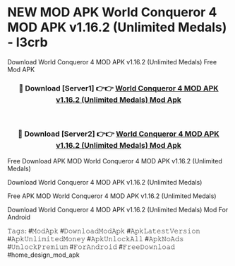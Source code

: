# NEW MOD APK World Conqueror 4 MOD APK v1.16.2 (Unlimited Medals) - l3crb
Download World Conqueror 4 MOD APK v1.16.2 (Unlimited Medals) Free Mod APK

<div align="center">
<h3>🔴 Download [Server1] 👉👉 <a href="https://apk-comot.site?title=World_Conqueror_4_MOD_APK_v1.16.2_(Unlimited_Medals)">World Conqueror 4 MOD APK v1.16.2 (Unlimited Medals) Mod Apk</a></h3><br>

<h3>🔴 Download [Server2] 👉👉 <a href="https://apk-comot.site?title=World_Conqueror_4_MOD_APK_v1.16.2_(Unlimited_Medals)">World Conqueror 4 MOD APK v1.16.2 (Unlimited Medals) Mod Apk</a></h3>
</div>


Free Download APK MOD World Conqueror 4 MOD APK v1.16.2 (Unlimited Medals)

Download World Conqueror 4 MOD APK v1.16.2 (Unlimited Medals) 

Free APK MOD World Conqueror 4 MOD APK v1.16.2 (Unlimited Medals) 

Download World Conqueror 4 MOD APK v1.16.2 (Unlimited Medals) Mod For Android

𝚃𝚊𝚐𝚜: #𝙼𝚘𝚍𝙰𝚙𝚔 #𝙳𝚘𝚠𝚗𝚕𝚘𝚊𝚍𝙼𝚘𝚍𝙰𝚙𝚔 #𝙰𝚙𝚔𝙻𝚊𝚝𝚎𝚜𝚝𝚅𝚎𝚛𝚜𝚒𝚘𝚗 #𝙰𝚙𝚔𝚄𝚗𝚕𝚒𝚖𝚒𝚝𝚎𝚍𝙼𝚘𝚗𝚎𝚢 #𝙰𝚙𝚔𝚄𝚗𝚕𝚘𝚌𝚔𝙰𝚕𝚕 #𝙰𝚙𝚔𝙽𝚘𝙰𝚍𝚜 #𝚄𝚗𝚕𝚘𝚌𝚔𝙿𝚛𝚎𝚖𝚒𝚞𝚖 #𝙵𝚘𝚛𝙰𝚗𝚍𝚛𝚘𝚒𝚍 #𝙵𝚛𝚎𝚎𝙳𝚘𝚠𝚗𝚕𝚘𝚊𝚍 #home_design_mod_apk